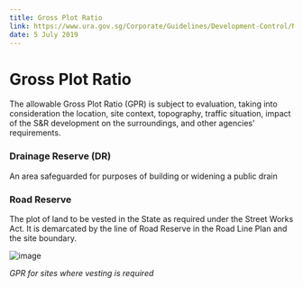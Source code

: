 ```yaml
---
title: Gross Plot Ratio
link: https://www.ura.gov.sg/Corporate/Guidelines/Development-Control/Non-Residential/SR/GPR
date: 5 July 2019
---
```


# Gross Plot Ratio

The allowable Gross Plot Ratio (GPR) is subject to evaluation, taking into consideration the location, site context, topography, traffic situation, impact of the S&R development on the surroundings, and other agencies’ requirements.

### Drainage Reserve (DR)
An area safeguarded for purposes of building or widening a public drain

### Road Reserve
The plot of land to be vested in the State as required under the Street Works Act. It is demarcated by the line of Road Reserve in the Road Line Plan and the site boundary.

![image](https://www.ura.gov.sg/-/media/Corporate/Guidelines/Development-control/Flats-Condominiums/F01_Gross_Plot_Ratio.jpg?h=100%25&w=100%25)

*GPR for sites where vesting is required*


